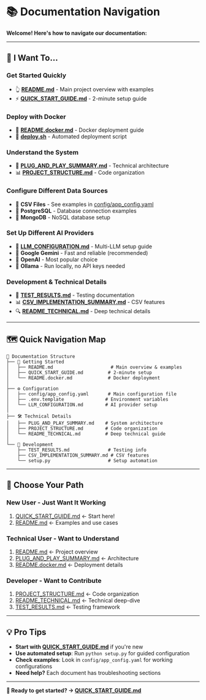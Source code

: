 # 📚 Documentation Navigation

**Welcome! Here's how to navigate our documentation:**

---

## 🎯 I Want To...

### **Get Started Quickly**
- 👆 **[README.md](README.md)** - Main project overview with examples
- ⚡ **[QUICK_START_GUIDE.md](QUICK_START_GUIDE.md)** - 2-minute setup guide

### **Deploy with Docker**  
- 🐳 **[README.docker.md](README.docker.md)** - Docker deployment guide
- 🚀 **[deploy.sh](deploy.sh)** - Automated deployment script

### **Understand the System**
- 🔧 **[PLUG_AND_PLAY_SUMMARY.md](PLUG_AND_PLAY_SUMMARY.md)** - Technical architecture
- 📊 **[PROJECT_STRUCTURE.md](PROJECT_STRUCTURE.md)** - Code organization

### **Configure Different Data Sources**
- 📄 **CSV Files** - See examples in [config/app_config.yaml](config/app_config.yaml)
- 🐘 **PostgreSQL** - Database connection examples
- 🍃 **MongoDB** - NoSQL database setup

### **Set Up Different AI Providers**
- 🤖 **[LLM_CONFIGURATION.md](LLM_CONFIGURATION.md)** - Multi-LLM setup guide
- 🔮 **Google Gemini** - Fast and reliable (recommended)
- 🧠 **OpenAI** - Most popular choice
- 🦙 **Ollama** - Run locally, no API keys needed

### **Development & Technical Details**
- 🧪 **[TEST_RESULTS.md](TEST_RESULTS.md)** - Testing documentation  
- 📊 **[CSV_IMPLEMENTATION_SUMMARY.md](CSV_IMPLEMENTATION_SUMMARY.md)** - CSV features
- 🔍 **[README_TECHNICAL.md](README_TECHNICAL.md)** - Deep technical details

---

## 🗺️ Quick Navigation Map

```
📁 Documentation Structure
├── 🚀 Getting Started
│   ├── README.md                     # Main overview & examples
│   ├── QUICK_START_GUIDE.md         # 2-minute setup  
│   └── README.docker.md             # Docker deployment
│
├── ⚙️ Configuration
│   ├── config/app_config.yaml       # Main configuration file
│   ├── .env.template               # Environment variables
│   └── LLM_CONFIGURATION.md        # AI provider setup
│
├── 🛠️ Technical Details  
│   ├── PLUG_AND_PLAY_SUMMARY.md    # System architecture
│   ├── PROJECT_STRUCTURE.md        # Code organization
│   └── README_TECHNICAL.md         # Deep technical guide
│
└── 🧪 Development
    ├── TEST_RESULTS.md              # Testing info
    ├── CSV_IMPLEMENTATION_SUMMARY.md # CSV features
    └── setup.py                     # Setup automation
```

---

## 🎯 Choose Your Path

### **New User - Just Want It Working**
1. [QUICK_START_GUIDE.md](QUICK_START_GUIDE.md) ← Start here!
2. [README.md](README.md) ← Examples and use cases

### **Technical User - Want to Understand**  
1. [README.md](README.md) ← Project overview
2. [PLUG_AND_PLAY_SUMMARY.md](PLUG_AND_PLAY_SUMMARY.md) ← Architecture
3. [README.docker.md](README.docker.md) ← Deployment details

### **Developer - Want to Contribute**
1. [PROJECT_STRUCTURE.md](PROJECT_STRUCTURE.md) ← Code organization  
2. [README_TECHNICAL.md](README_TECHNICAL.md) ← Technical deep-dive
3. [TEST_RESULTS.md](TEST_RESULTS.md) ← Testing framework

---

## 💡 Pro Tips

- **Start with [QUICK_START_GUIDE.md](QUICK_START_GUIDE.md)** if you're new
- **Use automated setup**: Run `python setup.py` for guided configuration  
- **Check examples**: Look in `config/app_config.yaml` for working configurations
- **Need help?** Each document has troubleshooting sections

---

**🎯 Ready to get started? → [QUICK_START_GUIDE.md](QUICK_START_GUIDE.md)**
